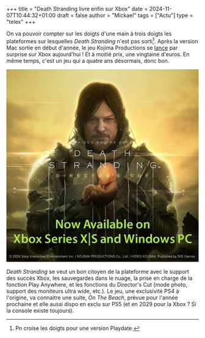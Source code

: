 +++
title = "Death Stranding livre enfin sur Xbox"
date = 2024-11-07T10:44:32+01:00
draft = false
author = "Mickael"
tags = ["Actu"]
type = "telex"
+++

On va pouvoir compter sur les doigts d'une main à trois doigts les plateformes sur lesquelles *Death Stranding* n'est pas sorti[^1]. Après la version Mac sortie en début d'année, le jeu Kojima Productions se [lance](https://www.xbox.com/en-GB/games/store/death-stranding-directors-cut/9nqgn8tgnt8p) par surprise sur Xbox aujourd'hui ! Et à moitié prix, une vingtaine d'euros. En même temps, c'est un jeu qui a quatre ans désormais, donc bon.

![Death Stranding](Death-Stranding.jpeg "") 

*Death Stranding* se veut un bon citoyen de la plateforme avec le support des succès Xbox, les sauvegardes dans le nuage, la prise en charge de la fonction Play Anywhere, et les fonctions du Director's Cut (mode photo, support des moniteurs ultra wide, etc.). Le jeu, une exclusivité PS4 à l'origine, va connaitre une suite, *On The Beach*, prévue pour l'année prochaine et elle aussi dispo en exclu sur PS5 (et en 2029 pour la Xbox ? Si la console existe toujours).

[^1]: Pn croise les doigts pour une version Playdate.